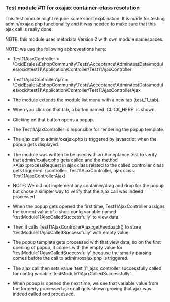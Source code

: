 ### Test module #11 for oxajax container-class resolution

This test module might require some short explanation. It is made for
testing admin/oxajax.php functionality and it was needed to make sure
that this ajax call is really done.

NOTE: this module uses metadata Version 2 with own module namespaces.

NOTE: we use the following abbreveations here:
* Test11AjaxController = \OxidEsales\EshopCommunity\Tests\Acceptance\Admin\testData\modules\oxid\test11\Application\Controller\Test11AjaxController
* Test11AjaxControllerAjax = \OxidEsales\EshopCommunity\Tests\Acceptance\Admin\testData\modules\oxid\test11\Application\Controller\Test11AjaxControllerAjax



* The module extends the module list menu with a new tab (test_11_tab).
* When you click on that tab, a button named 'CLICK_HERE' is shown.
* Clicking on that button opens a popup.
* The Test11AjaxController is reponsible for rendering the popup template.
* The ajax call to admin/oxajax.php is triggered by javascript when the popup gets displayed.
* The module was written to be used with an Acceptance test to verify that admin/oxajax.php
  gets called and the method *Ajax::processRequest in ajax class related to the called controller 
  class gets triggered. (controller: Test11AjaxController, ajax class: Test11AjaxControllerAjax)
* NOTE: We did not implement any container/drag and drop for the popup but chose a simpler way to 
  verify that the ajax call was indeed processed.
* When the popup gets opened the first time, Test11AjaxController assigns the current value of
  a shop confg variable named 'testModule11AjaxCalledSuccessfully' to view data.
* Then it calls Test11AjaxControllerAjax::getFeedback() to store 'testModule11AjaxCalledSuccessfully' 
  with empty value.
* The popup template gets processed with that view data, so on the first opening of popup, it comes with
  the empty value for 'testModule11AjaxCalledSuccessfully' because the smarty parsing comes before the
  call to admin/oxajax.php is triggered.
* The ajax call then sets value 'test_11_ajax_controller successfully called' for config variable 
  'testModule11AjaxCalledSuccessfully'.
* When popup is opened the next time, we see that variable value from the formerly processed ajax call
  gets shown proving that ajax was indeed called and processed.
  
  
